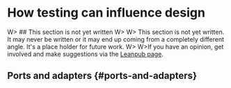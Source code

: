 # How testing can influence design

W> ## This section is not yet written
W>
W> This section is not yet written. It may never be written or it may end up coming from a completely different angle. It's a place holder for future work.
W>
W>If you have an opinion, get involved and make suggestions via the [Leanpub page](https://leanpub.com/essential_acceptance_testing).

## Ports and adapters {#ports-and-adapters}